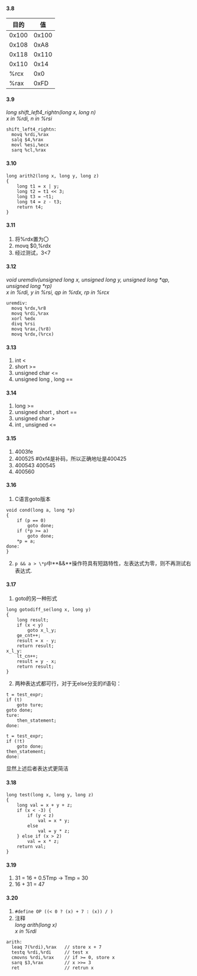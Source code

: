 #### 3.8
目的|值
---|---
0x100|0x100
0x108|0xA8
0x118|0x110
0x110|0x14
%rcx|0x0
%rax|0xFD
#### 3.9
*long shift_left4_rightn(long x, long n)*  
*x in %rdi, n in %rsi*  
```
shift_left4_rightn:  
  movq %rdi,%rax  
  salq $4,%rax
  movl %esi,%ecx
  sarq %cl,%rax
```
#### 3.10
```
long arith2(long x, long y, long z)
{
    long t1 = x | y;
    long t2 = t1 << 3;
    long t3 = ~t1;
    long t4 = z - t3;
    return t4;
}
```
#### 3.11
1. 将%rdx置为〇
2. movq $0,%rdx
3. 经过测试，3<7
#### 3.12
_void uremdiv(unsigned long x, unsigned long y, unsigned long *qp, unsigned long *rp)_   
*x in %rdi, y in %rsi, qp in %rdx, rp in %rcx*
```
uremdiv:  
  movq %rdx,%r8
  movq %rdi,%rax
  xorl %edx
  divq %rsi
  movq %rax,(%r8)
  movq %rdx,(%rcx)
```
#### 3.13
1. int <
2. short >=
3. unsigned char <=
4. unsigned long , long ==
#### 3.14
1. long >=
2. unsigned short , short ==
3. unsigned char >
4. int , unsigned <=
#### 3.15
1. 4003fe
2. 400525 #0xf4是补码，所以正确地址是400425
3. 400543 400545
4. 400560
#### 3.16
1. C语言goto版本
```
void cond(long a, long *p)
{
    if (p == 0) 
        goto done;
    if (*p >= a)
        goto done;
    *p = a;
done:
}
```
2. `p && a > \*p`中**&&**操作符具有短路特性，左表达式为零，则不再测试右表达式.
#### 3.17
1. goto的另一种形式
```
long gotodiff_se(long x, long y)
{
    long result;
    if (x < y)
        goto x_l_y;
    ge_cnt++;
    result = x - y;
    return result;
x_l_y:
    lt_cn++;
    result = y - x;
    return result;
}
```
2. 两种表达式都可行，对于无else分支的if语句：
```
t = test_expr;
if (t)
    goto ture;
goto done;
ture:
    then_statement;
done:

t = test_expr;
if (!t)
    goto done;
then_statement;
done:
```
显然上述后者表达式更简洁
#### 3.18
```
long test(long x, long y, long z)
{
    long val = x + y + z;
    if (x < -3) {
        if (y < z)
            val = x * y;
        else
            val = y * z;
    } else if (x > 2)
        val = x * z;
    return val;
}
```
#### 3.19
1. 31 = 16 + 0.5Tmp -> Tmp = 30
2. 16 + 31 = 47
#### 3.20
1. `#define OP ((< 0 ? (x) + 7 : (x)) / )`
2. 注释  
_long arith(long x)_  
_x in %rdi_
```
arith:
  leaq 7(%rdi),%rax   // store x + 7
  testq %rdi,%rdi     // test x
  cmovns %rdi,%rax    // if >= 0, store x
  sarq $3,%rax        // x >>= 3
  ret                 // retrun x
```
